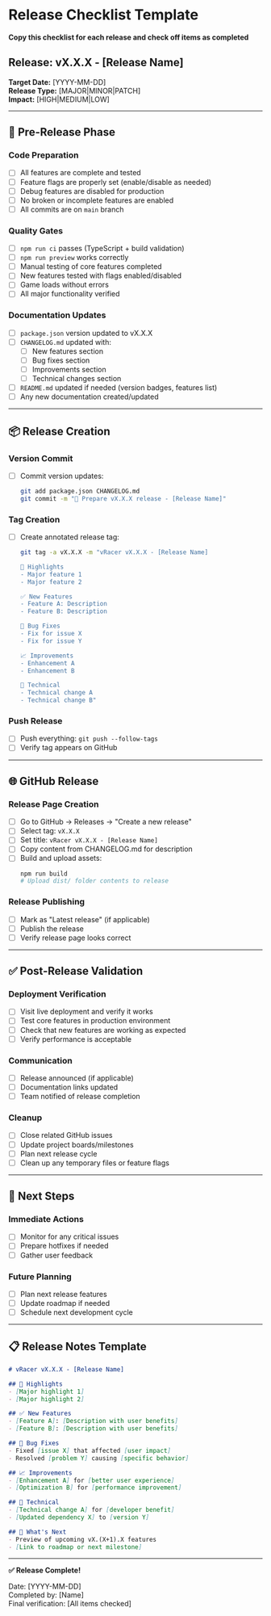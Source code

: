# Release Checklist Template

**Copy this checklist for each release and check off items as completed**

## Release: vX.X.X - [Release Name]
**Target Date:** [YYYY-MM-DD]  
**Release Type:** [MAJOR|MINOR|PATCH]  
**Impact:** [HIGH|MEDIUM|LOW]

---

## 🚀 **Pre-Release Phase**

### Code Preparation
- [ ] All features are complete and tested
- [ ] Feature flags are properly set (enable/disable as needed)
- [ ] Debug features are disabled for production
- [ ] No broken or incomplete features are enabled
- [ ] All commits are on `main` branch

### Quality Gates
- [ ] `npm run ci` passes (TypeScript + build validation)
- [ ] `npm run preview` works correctly  
- [ ] Manual testing of core features completed
- [ ] New features tested with flags enabled/disabled
- [ ] Game loads without errors
- [ ] All major functionality verified

### Documentation Updates
- [ ] `package.json` version updated to vX.X.X
- [ ] `CHANGELOG.md` updated with:
  - [ ] New features section
  - [ ] Bug fixes section  
  - [ ] Improvements section
  - [ ] Technical changes section
- [ ] `README.md` updated if needed (version badges, features list)
- [ ] Any new documentation created/updated

---

## 📦 **Release Creation**

### Version Commit
- [ ] Commit version updates:
  ```bash
  git add package.json CHANGELOG.md
  git commit -m "🚀 Prepare vX.X.X release - [Release Name]"
  ```

### Tag Creation  
- [ ] Create annotated release tag:
  ```bash
  git tag -a vX.X.X -m "vRacer vX.X.X - [Release Name]
  
  🎯 Highlights
  - Major feature 1
  - Major feature 2
  
  ✅ New Features
  - Feature A: Description
  - Feature B: Description
  
  🐛 Bug Fixes  
  - Fix for issue X
  - Fix for issue Y
  
  📈 Improvements
  - Enhancement A
  - Enhancement B
  
  🔧 Technical
  - Technical change A  
  - Technical change B"
  ```

### Push Release
- [ ] Push everything: `git push --follow-tags`
- [ ] Verify tag appears on GitHub

---

## 🌐 **GitHub Release**

### Release Page Creation
- [ ] Go to GitHub → Releases → "Create a new release"
- [ ] Select tag: `vX.X.X`  
- [ ] Set title: `vRacer vX.X.X - [Release Name]`
- [ ] Copy content from CHANGELOG.md for description
- [ ] Build and upload assets:
  ```bash
  npm run build
  # Upload dist/ folder contents to release
  ```

### Release Publishing
- [ ] Mark as "Latest release" (if applicable)
- [ ] Publish the release
- [ ] Verify release page looks correct

---

## ✅ **Post-Release Validation**

### Deployment Verification
- [ ] Visit live deployment and verify it works
- [ ] Test core features in production environment
- [ ] Check that new features are working as expected
- [ ] Verify performance is acceptable

### Communication
- [ ] Release announced (if applicable)
- [ ] Documentation links updated  
- [ ] Team notified of release completion

### Cleanup
- [ ] Close related GitHub issues
- [ ] Update project boards/milestones
- [ ] Plan next release cycle
- [ ] Clean up any temporary files or feature flags

---

## 🔄 **Next Steps**

### Immediate Actions
- [ ] Monitor for any critical issues
- [ ] Prepare hotfixes if needed
- [ ] Gather user feedback

### Future Planning  
- [ ] Plan next release features
- [ ] Update roadmap if needed
- [ ] Schedule next development cycle

---

## 📋 **Release Notes Template**

```markdown
# vRacer vX.X.X - [Release Name]

## 🎉 Highlights
- [Major highlight 1]
- [Major highlight 2]

## ✅ New Features  
- [Feature A]: [Description with user benefits]
- [Feature B]: [Description with user benefits]

## 🐛 Bug Fixes
- Fixed [issue X] that affected [user impact]
- Resolved [problem Y] causing [specific behavior]

## 📈 Improvements
- [Enhancement A] for [better user experience]  
- [Optimization B] for [performance improvement]

## 🔧 Technical
- [Technical change A] for [developer benefit]
- [Updated dependency X] to [version Y]

## 🚀 What's Next
- Preview of upcoming vX.(X+1).X features
- [Link to roadmap or next milestone]
```

---

**✅ Release Complete!** 

Date: [YYYY-MM-DD]  
Completed by: [Name]  
Final verification: [All items checked]
